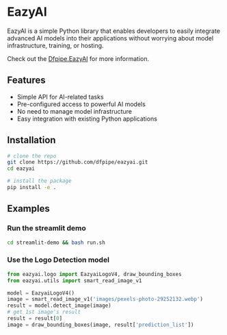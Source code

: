 
# EazyAI

EazyAI is a simple Python library that enables developers to easily integrate advanced AI models into their applications without worrying about model infrastructure, training, or hosting.

Check out the [Dfpipe.EazyAI](https://dfpipe.com) for more information.

## Features

- Simple API for AI-related tasks
- Pre-configured access to powerful AI models
- No need to manage model infrastructure
- Easy integration with existing Python applications

## Installation

```bash
# clone the repo
git clone https://github.com/dfpipe/eazyai.git
cd eazyai

# install the package
pip install -e .
```

## Examples

### Run the streamlit demo

```bash
cd streamlit-demo && bash run.sh
```

### Use the Logo Detection model

```python
from eazyai.logo import EazyaiLogoV4, draw_bounding_boxes
from eazyai.utils import smart_read_image_v1

model = EazyaiLogoV4()
image = smart_read_image_v1('images/pexels-photo-29252132.webp')
result = model.detect_image(image)
# get 1st image's result
result = result[0]
image = draw_bounding_boxes(image, result['prediction_list'])
```



